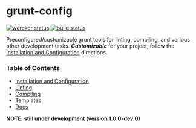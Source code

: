 <!-- Copyright © 2019 Brandon Li. All rights reserved. -->
grunt-config
=============

[![wercker status](https://app.wercker.com/status/60307013102cc6d5ab0c4268bb705be8/m/master "wercker status")](https://app.wercker.com/project/byKey/60307013102cc6d5ab0c4268bb705be8)
[![build status](https://api.travis-ci.org/brandonLi8/grunt-config.svg?branch=master)](https://travis-ci.org/brandonLi8/grunt-config)

Preconfigured/customizable grunt tools for linting, compiling, and various other development tasks.
***Customizable*** for your project, follow the [Installation and Configuration](#installation-configuration) directions.

### Table of Contents
 * [Installation and Configuration](#installation-configuration)
 * [Linting](#linting)
 * [Compiling](#compiling)
 * [Templates](#templates)
 * [Docs](#docs)

<a name="installation-configuration"></a>
<a name="linting"></a>
<a name="compiling"></a>
<a name="templates"></a>
<a name="docs"></a>

**NOTE: still under development (version 1.0.0-dev.0)**
